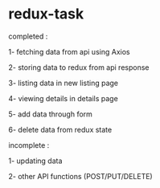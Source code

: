 # redux-task



completed : 

1- fetching data from api using Axios

2- storing data to redux from api response

3- listing data in new listing page

4- viewing details in details page

5- add data through form 

6- delete data from redux state

incomplete : 

1- updating data 

2- other API functions (POST/PUT/DELETE)
